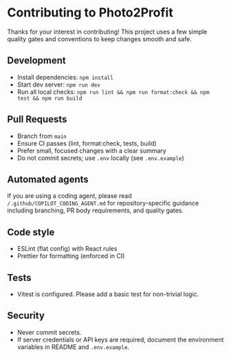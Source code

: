 # Contributing to Photo2Profit

Thanks for your interest in contributing! This project uses a few simple quality gates and conventions to keep changes smooth and safe.

## Development

- Install dependencies: `npm install`
- Start dev server: `npm run dev`
- Run all local checks: `npm run lint && npm run format:check && npm test && npm run build`

## Pull Requests

- Branch from `main`
- Ensure CI passes (lint, format:check, tests, build)
- Prefer small, focused changes with a clear summary
- Do not commit secrets; use `.env` locally (see `.env.example`)

## Automated agents

If you are using a coding agent, please read `/.github/COPILOT_CODING_AGENT.md` for repository-specific guidance including branching, PR body requirements, and quality gates.

## Code style

- ESLint (flat config) with React rules
- Prettier for formatting (enforced in CI)

## Tests

- Vitest is configured. Please add a basic test for non-trivial logic.

## Security

- Never commit secrets.
- If server credentials or API keys are required, document the environment variables in README and `.env.example`.
